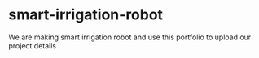 # smart-irrigation-robot
We are making smart irrigation robot and use this portfolio to upload our project details
